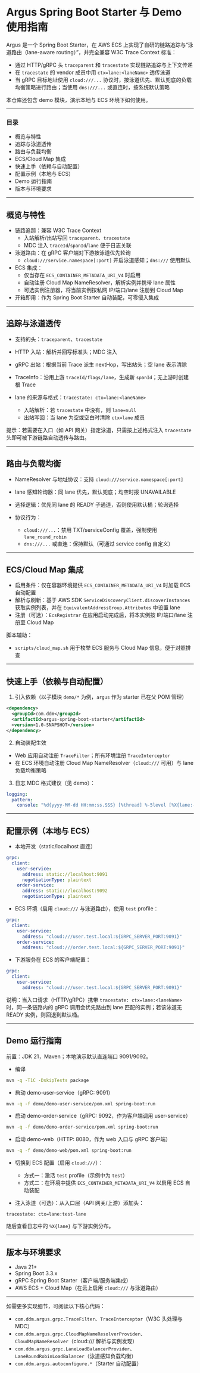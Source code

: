 # Argus Spring Boot Starter 与 Demo 使用指南

Argus 是一个 Spring Boot Starter，在 AWS ECS 上实现了自研的链路追踪与“泳道路由（lane-aware routing）”，并完全兼容 W3C Trace Context 标准：
- 通过 HTTP/gRPC 头 `traceparent` 和 `tracestate` 实现链路追踪与上下文传递
- 在 `tracestate` 的 vendor 成员中用 `ctx=lane:<laneName>` 透传泳道
- 当 gRPC 目标地址使用 `cloud:///...` 协议时，按泳道优先、默认兜底的负载均衡策略进行路由；当使用 `dns:///...` 或直连时，按系统默认策略

本仓库还包含 demo 模块，演示本地与 ECS 环境下如何使用。

---

### 目录
- 概览与特性
- 追踪与泳道透传
- 路由与负载均衡
- ECS/Cloud Map 集成
- 快速上手（依赖与自动配置）
- 配置示例（本地与 ECS）
- Demo 运行指南
- 版本与环境要求

---

## 概览与特性
- 链路追踪：兼容 W3C Trace Context
  - 入站解析/出站写回 `traceparent`、`tracestate`
  - MDC 注入 `traceId`/`spanId`/`lane` 便于日志关联
- 泳道路由：在 gRPC 客户端对下游按泳道优先轮询
  - `cloud:///service.namespace[:port]` 开启泳道感知；`dns:///` 使用默认
- ECS 集成：
  - 仅当存在 `ECS_CONTAINER_METADATA_URI_V4` 时启用
  - 自动注册 Cloud Map NameResolver，解析实例并携带 lane 属性
  - 可选实例注册器，将当前实例按私网 IP/端口/lane 注册到 Cloud Map
- 开箱即用：作为 Spring Boot Starter 自动装配，可零侵入集成

---

##

## 追踪与泳道透传

- 支持的头：`traceparent`、`tracestate`

- HTTP 入站：解析并回写标准头；MDC 注入

- gRPC 出站：根据当前 Trace 派生 nextHop，写出站头；空 lane 表示清除

- TraceInfo：沿用上游 `traceId/flags/lane`，生成新 `spanId`；无上游时创建根 Trace

- lane 的来源与格式：`tracestate: ctx=lane:<laneName>`
  - 入站解析：若 `tracestate` 中没有，则 `lane=null`
  - 出站写回：当 lane 为空或空白时清除 `ctx=lane` 成员

提示：若需要在入口（如 API 网关）指定泳道，只需按上述格式注入 `tracestate` 头即可被下游链路自动透传与路由。

---

## 路由与负载均衡

- NameResolver 与地址协议：支持 `cloud:///service.namespace[:port]`

- lane 感知轮询器：同 lane 优先，默认兜底；均空时报 UNAVAILABLE

- 选择逻辑：优先同 lane 的 READY 子通道，否则使用默认桶；轮询选择

- 协议行为：
  - `cloud:///...`：禁用 TXT/serviceConfig 覆盖，强制使用 `lane_round_robin`
  - `dns:///...` 或直连：保持默认（可通过 service config 自定义）

---

## ECS/Cloud Map 集成

- 启用条件：仅在容器环境提供 `ECS_CONTAINER_METADATA_URI_V4` 时加载 ECS 自动配置
- 解析与刷新：基于 AWS SDK `ServiceDiscoveryClient.discoverInstances` 获取实例列表，并在 `EquivalentAddressGroup.Attributes` 中设置 lane
- 注册（可选）：`EcsRegistrar` 在应用启动完成后，将本实例按 IP/端口/lane 注册至 Cloud Map

脚本辅助：
- `scripts/cloud_map.sh` 用于枚举 ECS 服务与 Cloud Map 信息，便于对照排查

---

## 快速上手（依赖与自动配置）

1) 引入依赖（以子模块 `demo/*` 为例，`argus` 作为 starter 已在父 POM 管理）
```xml
<dependency>
  <groupId>com.ddm</groupId>
  <artifactId>argus-spring-boot-starter</artifactId>
  <version>1.0-SNAPSHOT</version>
</dependency>
```

2) 自动装配生效
- Web 应用自动注册 `TraceFilter`；所有环境注册 `TraceInterceptor`
- 在 ECS 环境自动注册 Cloud Map NameResolver（`cloud:///` 可用）与 lane 负载均衡策略

3) 日志 MDC 格式建议（见 demo）：
```yaml
logging:
  pattern:
    console: "%d{yyyy-MM-dd HH:mm:ss.SSS} [%thread] %-5level [%X{lane:--}] [%X{traceId:--}] %logger{36} - %msg%n"
```

---

## 配置示例（本地与 ECS）

- 本地开发（static/localhost 直连）
```yaml
grpc:
  client:
    user-service:
      address: static://localhost:9091
      negotiationType: plaintext
    order-service:
      address: static://localhost:9092
      negotiationType: plaintext
```

- ECS 环境（启用 `cloud:///` 与泳道路由），使用 `test` profile：
```yaml
grpc:
  client:
    user-service:
      address: "cloud:///user.test.local:${GRPC_SERVER_PORT:9091}"
    order-service:
      address: "cloud:///order.test.local:${GRPC_SERVER_PORT:9091}"
```

- 下游服务在 ECS 的客户端配置：
```yaml
grpc:
  client:
    user-service:
      address: "cloud:///user.test.local:${GRPC_SERVER_PORT:9091}"
```

说明：当入口请求（HTTP/gRPC）携带 `tracestate: ctx=lane:<laneName>` 时，同一条链路内的 gRPC 调用会优先路由到 lane 匹配的实例；若该泳道无 READY 实例，则回退到默认桶。

---

## Demo 运行指南

前置：JDK 21，Maven；本地演示默认直连端口 9091/9092。

- 编译
```bash
mvn -q -T1C -DskipTests package
```

- 启动 demo-user-service（gRPC: 9091）
```bash
mvn -q -f demo/demo-user-service/pom.xml spring-boot:run
```

- 启动 demo-order-service（gRPC: 9092，作为客户端调用 user-service）
```bash
mvn -q -f demo/demo-order-service/pom.xml spring-boot:run
```

- 启动 demo-web（HTTP: 8080，作为 web 入口与 gRPC 客户端）
```bash
mvn -q -f demo/demo-web/pom.xml spring-boot:run
```

- 切换到 ECS 配置（启用 `cloud:///`）：
  - 方式一：激活 `test` profile（示例中为 `test`）
  - 方式二：在环境中提供 `ECS_CONTAINER_METADATA_URI_V4` 以启用 ECS 自动装配

- 注入泳道（可选）：从入口层（API 网关/上游）添加头：
```http
tracestate: ctx=lane:test-lane
```
随后查看日志中的 `%X{lane}` 与下游实例分布。

---

## 版本与环境要求
- Java 21+
- Spring Boot 3.3.x
- gRPC Spring Boot Starter（客户端/服务端集成）
- AWS ECS + Cloud Map（在云上启用 `cloud:///` 与泳道路由）

---

如需更多实现细节，可阅读以下核心代码：
- `com.ddm.argus.grpc.TraceFilter`、`TraceInterceptor`（W3C 头处理与 MDC）
- `com.ddm.argus.grpc.CloudMapNameResolverProvider`、`CloudMapNameResolver`（cloud:/// 解析与实例发现）
- `com.ddm.argus.grpc.LaneLoadBalancerProvider`、`LaneRoundRobinLoadBalancer`（泳道感知负载均衡）
- `com.ddm.argus.autoconfigure.*`（Starter 自动配置）

